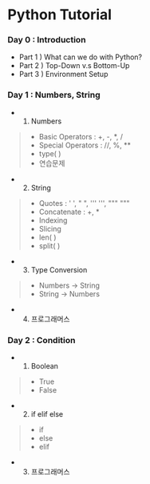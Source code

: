 # Python Tutorial

### Day 0 : Introduction
- Part 1 ) What can we do with Python?
- Part 2 ) Top-Down v.s Bottom-Up
- Part 3 ) Environment Setup

### Day 1 : Numbers, String
- 1. Numbers
> - Basic Operators : +, -, *, /
> - Special Operators : //, %, **
> - type( )
> - 연습문제

- 2. String
> - Quotes : ' ', " ", ''' ''', """ """
> - Concatenate : +, *
> - Indexing
> - Slicing
> - len( )
> - split( )

- 3. Type Conversion
> - Numbers -> String
> - String -> Numbers

- 4. 프로그래머스

### Day 2 : Condition
- 1. Boolean
> - True
> - False

- 2. if elif else
> - if
> - else
> - elif

- 3. 프로그래머스
